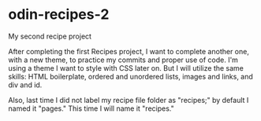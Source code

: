 # odin-recipes-2
My second recipe project

After completing the first Recipes project, I want to complete another one, with a new theme, to practice my commits and proper use of code. I'm using a theme I want to style with CSS later on. But I will utilize the same skills: HTML boilerplate, ordered and unordered lists, images and links, and div and id.

Also, last time I did not label my recipe file folder as "recipes;" by default I named it "pages."  This time I will name it "recipes."
